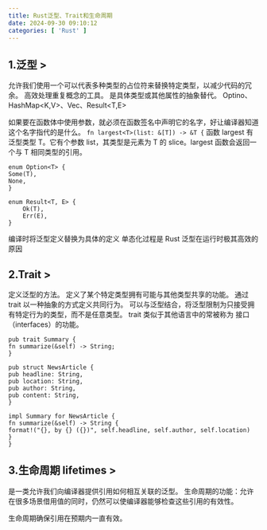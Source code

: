 ```yaml
---
title: Rust泛型、Trait和生命周期
date: 2024-09-30 09:10:12
categories: [ 'Rust' ]
---
```


## 1.泛型 >

允许我们使用一个可以代表多种类型的占位符来替换特定类型，以减少代码的冗余。
高效处理重复概念的工具。
是具体类型或其他属性的抽象替代。
Optino<T>、 HashMap<K,V>、Vec<T>、Result<T,E>

如果要在函数体中使用参数，就必须在函数签名中声明它的名字，好让编译器知道这个名字指代的是什么。
`fn largest<T>(list: &[T]) -> &T {`
函数 largest 有泛型类型 T。它有个参数 list，其类型是元素为 T 的 slice。largest 函数会返回一个与 T 相同类型的引用。
```
enum Option<T> {
Some(T),
None,
}

enum Result<T, E> {
    Ok(T),
    Err(E),
}

```
编译时将泛型定义替换为具体的定义
单态化过程是 Rust 泛型在运行时极其高效的原因

## 2.Trait >

定义泛型的方法。
定义了某个特定类型拥有可能与其他类型共享的功能。
通过 trait 以一种抽象的方式定义共同行为。
可以与泛型结合，将泛型限制为只接受拥有特定行为的类型，而不是任意类型。
trait 类似于其他语言中的常被称为 接口（interfaces）的功能。

```
pub trait Summary {
fn summarize(&self) -> String;
}

pub struct NewsArticle {
pub headline: String,
pub location: String,
pub author: String,
pub content: String,
}

impl Summary for NewsArticle {
fn summarize(&self) -> String {
format!("{}, by {} ({})", self.headline, self.author, self.location)
}
}
```

## 3.生命周期 lifetimes >

是一类允许我们向编译器提供引用如何相互关联的泛型。
生命周期的功能：允许在很多场景借用值的同时，仍然可以使编译器能够检查这些引用的有效性。

生命周期确保引用在预期内一直有效。





